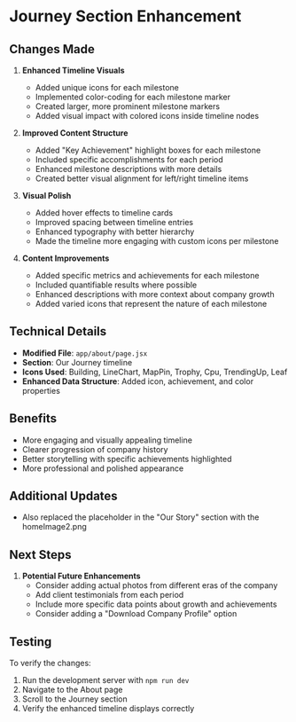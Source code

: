 # Journey Section Enhancement

## Changes Made

1. **Enhanced Timeline Visuals**
   - Added unique icons for each milestone
   - Implemented color-coding for each milestone marker
   - Created larger, more prominent milestone markers
   - Added visual impact with colored icons inside timeline nodes

2. **Improved Content Structure**
   - Added "Key Achievement" highlight boxes for each milestone
   - Included specific accomplishments for each period
   - Enhanced milestone descriptions with more details
   - Created better visual alignment for left/right timeline items

3. **Visual Polish**
   - Added hover effects to timeline cards
   - Improved spacing between timeline entries
   - Enhanced typography with better hierarchy
   - Made the timeline more engaging with custom icons per milestone

4. **Content Improvements**
   - Added specific metrics and achievements for each milestone
   - Included quantifiable results where possible
   - Enhanced descriptions with more context about company growth
   - Added varied icons that represent the nature of each milestone

## Technical Details

- **Modified File**: `app/about/page.jsx`
- **Section**: Our Journey timeline
- **Icons Used**: Building, LineChart, MapPin, Trophy, Cpu, TrendingUp, Leaf
- **Enhanced Data Structure**: Added icon, achievement, and color properties

## Benefits

- More engaging and visually appealing timeline
- Clearer progression of company history
- Better storytelling with specific achievements highlighted
- More professional and polished appearance

## Additional Updates

- Also replaced the placeholder in the "Our Story" section with the homeImage2.png

## Next Steps

1. **Potential Future Enhancements**
   - Consider adding actual photos from different eras of the company
   - Add client testimonials from each period
   - Include more specific data points about growth and achievements
   - Consider adding a "Download Company Profile" option

## Testing

To verify the changes:

1. Run the development server with `npm run dev`
2. Navigate to the About page 
3. Scroll to the Journey section
4. Verify the enhanced timeline displays correctly

